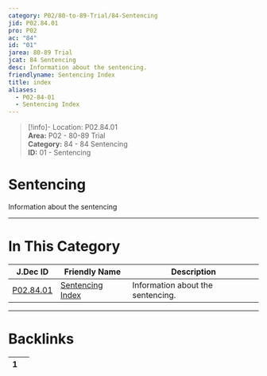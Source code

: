 ```yaml
---  
category: P02/80-to-89-Trial/84-Sentencing  
jid: P02.84.01  
pro: P02  
ac: "84"  
id: "01"  
jarea: 80-89 Trial  
jcat: 84 Sentencing  
desc: Information about the sentencing.  
friendlyname: Sentencing Index  
title: index  
aliases:  
  - P02-84-01  
  - Sentencing Index  
---  
```

>[!info]- Location: P02.84.01  
>**Area:** P02 - 80-89 Trial  
>**Category:** 84 - 84 Sentencing  
>**ID:** 01 - Sentencing  
  
# Sentencing  
  
Information about the sentencing  
   
  
  
---  
# In This Category  
  
| J.Dec ID                                                                            | Friendly Name                                                                              | Description                       |  
| ----------------------------------------------------------------------------------- | ------------------------------------------------------------------------------------------ | --------------------------------- |  
| [P02.84.01](index.md#) | [Sentencing Index](index.md#) | Information about the sentencing. |  
  
  
---  
# Backlinks  
<div><table class="dataview table-view-table"><thead class="table-view-thead"><tr class="table-view-tr-header"><th class="table-view-th"><span></span><span class="dataview small-text">1</span></th><th class="table-view-th"><span></span></th></tr></thead><tbody class="table-view-tbody"></tbody></table></div>
